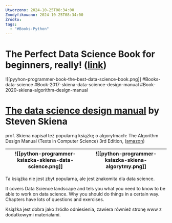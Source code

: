 ```yaml
---
Utworzono: 2024-10-25T08:34:00
Zmodyfikowano: 2024-10-25T08:34:00
Źródło: 
tags:
  - "#Books-Python"
---
```

#  The Perfect Data Science Book for beginners, really! ([link](https://www.youtube.com/watch?v=2ow93RSqc5g))

![[pyyhon-programmer-book-the-best-data-science-book.png]]
#Books-data-science
#Book-2017-skiena-data-science-design-manual
#Book-2020-skiena-algorithm-design-manual


# [The data science design manual](https://www.amazon.co.uk/Science-Design-Manual-Texts-Computer/dp/3319554433/ref=sr_1_1?crid=1GEP14ACVCBSL&dib=eyJ2IjoiMSJ9.watVyctdDrOEtXLl-SxtgHEyFCsuojwOKky3SJIe2RZqSmcdiY5nMgvnC5h7OuBPyg3MDullT6QaboAuJR6-sTs3E5CfrIA_fZ0BBUvlV-NSggQ1PwnpPh-n-fjikh9pErC6KqXumW65PUdAtm1dLFPbIMAhGZUipLIa3rtBDe70sRMGLS5Bex_9k8DO6V59akaRtek-GrCxeMqIMLrPvW64hT4Ee916leGYbKPzev0.AQr-UMO-fC46-ugDQMAWwg2Mo5yBQTv6bvCFVJwX060&dib_tag=se&keywords=data+science+design+manual&nsdOptOutParam=true&qid=1729838335&sprefix=data+science+de%2Caps%2C121&sr=8-1) by Steven Skiena

prof. Skiena napisał też popularną książkę o algorytmach: The Algorithm Design Manual (Texts in Computer Science) 3rd Edition, ([amazon](https://www.amazon.co.uk/Algorithm-Design-Manual-Computer-Science-ebook/dp/B08L5JZRHD?ref_=ast_author_mpb))


| ![[python-programmer-ksiazka-skiena-data-science.png]] | ![[python-programmer-ksiazka-skiena-algorytmy.png]] |
| ------------------------------------------------------ | --------------------------------------------------- |

Ta książka nie jest zbyt popularna, ale jest znakomita dla data science.

It covers Data Science landscape and tels you what you need to know to be able to work on data science. Why you should do things in a certain way. Chapters have lots of questions and exercises.

Książka jest dobra jako źródło odniesienia, zawiera również stronę www z dodatkowymi materiałami.